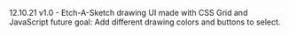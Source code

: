 
12.10.21
v1.0 - Etch-A-Sketch drawing UI made with CSS Grid and JavaScript
    future goal: Add different drawing colors and buttons to select. 